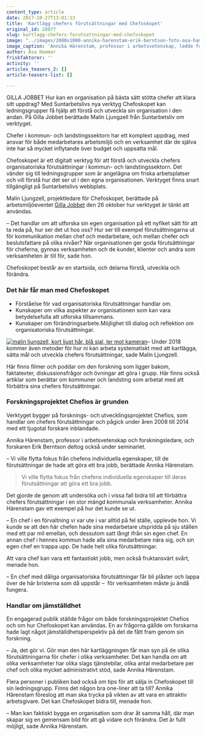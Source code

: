 ```yaml
---
content_type: article
date: 2017-10-27T13:01:13
title: 'Kartlägg chefers förutsättningar med Chefoskopet'
original_id: 28077
slug: kartlagg-chefers-forutsattningar-med-chefoskopet
image: "../images/2000x1000-annika-harenstam-erik-berntson-foto-asa-hammar.jpg"
image_caption: 'Annika Härenstam, professor i arbetsvetenskap, ledde forsknings- och utvecklingsprojektet Chefios. Tillsammans med Erik Berntson har hon bidragit till Suntarbetslivs verktyg Chefoskopet. '
author: Åsa Hammar
friskfaktorer: ''
activity: ''
articles_teasers_2: []
article-teasers-list: []

---
```


GILLA JOBBET Hur kan en organisation på bästa sätt stötta chefer att klara sitt uppdrag? Med Suntarbetslivs nya verktyg Chefoskopet kan ledningsgrupper få hjälp att förstå och utveckla sin organisation i den andan. På Gilla Jobbet berättade Malin Ljungzell från Suntarbetsliv om verktyget.

Chefer i kommun- och landstingssektorn har ett komplext uppdrag, med ansvar för både medarbetares arbetsmiljö och en verksamhet där de själva inte har så mycket inflytande över budget och uppsatta mål.

Chefoskopet är ett digitalt verktyg för att förstå och utveckla chefers organisatoriska förutsättningar i kommun- och landstingssektorn. Det vänder sig till ledningsgrupper som är angelägna om friska arbetsplatser och vill förstå hur det ser ut i den egna organisationen. Verktyget finns snart tillgängligt på Suntarbetslivs webbplats.

Malin Ljungzell, projektledare för Chefoskopet, berättade på arbetsmiljöeventet [Gilla Jobbet](http://gillajobbet.se/) den 26 oktober hur verktyget är tänkt att användas.

– Det handlar om att utforska sin egen organisation på ett nyfiket sätt för att ta reda på, hur ser det ut hos oss? Hur ser till exempel förutsättningarna ut för kommunikation mellan chef och medarbetare, och mellan chefer och beslutsfattare på olika nivåer? När organisationen ger goda förutsättningar för cheferna, gynnas verksamheten och de kunder, klienter och andra som verksamheten är till för, sade hon.

Chefoskopet består av en startsida, och delarna förstå, utveckla och förändra.

### Det här får man med Chefoskopet

*   Förståelse för vad organisatoriska förutsättningar handlar om.
*   Kunskaper om vilka aspekter av organisationen som kan vara betydelsefulla att utforska tillsammans.
*   Kunskaper om förändringsarbete.Möjlighet till dialog och reflektion om organisatoriska förutsättningar.

[![malin ljungzell, kort ljust hår, blå sjal, ler mot kameran](https://www.suntarbetsliv.se/wp-content/uploads/2017/10/200x200-malin-ljungzell-pressbild-foto-Kristofer-Samuelsson-Photography.jpg)](https://www.suntarbetsliv.se/wp-content/uploads/2017/10/200x200-malin-ljungzell-pressbild-foto-Kristofer-Samuelsson-Photography.jpg)– Under 2018 kommer även metoder för hur ni kan arbeta systematiskt med att kartlägga, sätta mål och utveckla chefers förutsättningar, sade Malin Ljungzell.

Här finns filmer och poddar om den forskning som ligger bakom, faktatexter, diskussionsfrågor och övningar att göra i grupp. Här finns också artiklar som berättar om kommuner och landsting som arbetat med att förbättra sina chefers förutsättningar.

### Forskningsprojektet Chefios är grunden

Verktyget bygger på forsknings- och utvecklingsprojektet Chefios, som handlar om chefers förutsättningar och pågick under åren 2008 till 2014 med ett tjugotal forskare inblandade.

Annika Härenstam, professor i arbetsvetenskap och forskningsledare, och forskaren Erik Berntson deltog också under seminariet.

– Vi ville flytta fokus från chefens individuella egenskaper, till de förutsättningar de hade att göra ett bra jobb, berättade Annika Härenstam.

> Vi ville flytta fokus från chefens individuella egenskaper till deras förutsättningar att göra ett bra jobb.

Det gjorde de genom att undersöka och i vissa fall bidra till att förbättra chefers förutsättningar i en stor mängd kommunala verksamheter. Annika Härenstam gav ett exempel på hur det kunde se ut.

– En chef i en förvaltning vi var ute i var alltid på fel ställe, upplevde hon. Vi kunde se att den här chefen hade sina medarbetare utspridda på sju ställen med ett par mil emellan, och dessutom satt långt ifrån sin egen chef. En annan chef i hennes kommun hade alla sina medarbetare nära sig, och sin egen chef en trappa upp. De hade helt olika förutsättningar.

Att vara chef kan vara ett fantastiskt jobb, men också fruktansvärt svårt, menade hon.

– En chef med dåliga organisatoriska förutsättningar får bli plåster och lappa över de här bristerna som då uppstår –  för verksamheten måste ju ändå fungera.

### Handlar om jämställdhet

En engagerad publik ställde frågor om både forskningsprojektet Chefios och om hur Chefoskopet kan användas. En av frågorna gällde om forskarna hade lagt något jämställdhetsperspektiv på det de fått fram genom sin forskning.

– Ja, det gör vi. Gör man den här kartläggningen får man syn på de olika förutsättningarna för chefer i olika verksamheter. Det kan handla om att olika verksamheter har olika slags tjänstebilar, olika antal medarbetare per chef och olika mycket administrativt stöd, sade Annika Härenstam.

Flera personer i publiken bad också om tips för att sälja in Chefoskopet till sin ledningsgrupp. Finns det någon bra one-liner att ta till? Annika Härenstam föreslog att man ska trycka på vikten av att vara en attraktiv arbetsgivare. Det kan Chefoskopet bidra till, menade hon.

– Man kan faktiskt bygga en organisation som drar åt samma håll, där man skapar sig en gemensam bild för att gå vidare och förändra. Det är fullt möjligt, sade Annika Härenstam.

